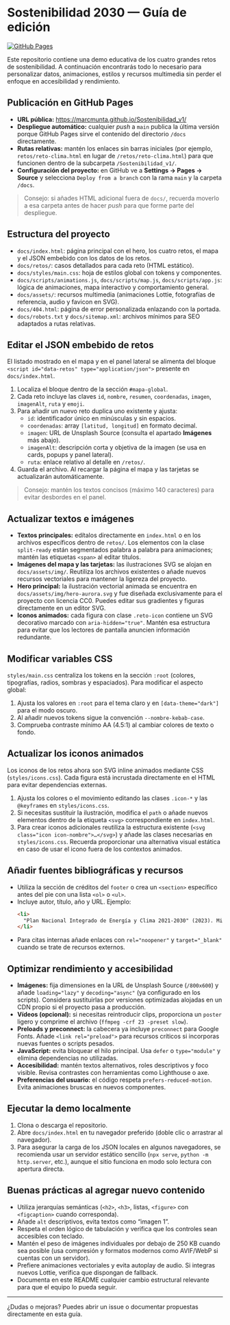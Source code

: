 # Sostenibilidad 2030 — Guía de edición

[![GitHub Pages](https://img.shields.io/badge/GitHub%20Pages-live-brightgreen)](https://marcmunta.github.io/Sostenibilidad_v1/)

Este repositorio contiene una demo educativa de los cuatro grandes retos de sostenibilidad. A continuación encontrarás todo lo necesario para personalizar datos, animaciones, estilos y recursos multimedia sin perder el enfoque en accesibilidad y rendimiento.

## Publicación en GitHub Pages

- **URL pública:** <https://marcmunta.github.io/Sostenibilidad_v1/>
- **Despliegue automático:** cualquier _push_ a `main` publica la última versión porque GitHub Pages sirve el contenido del directorio `/docs` directamente.
- **Rutas relativas:** mantén los enlaces sin barras iniciales (por ejemplo, `retos/reto-clima.html` en lugar de `/retos/reto-clima.html`) para que funcionen dentro de la subcarpeta `/Sostenibilidad_v1/`.
- **Configuración del proyecto:** en GitHub ve a **Settings → Pages → Source** y selecciona `Deploy from a branch` con la rama `main` y la carpeta `/docs`.

> Consejo: si añades HTML adicional fuera de `docs/`, recuerda moverlo a esa carpeta antes de hacer _push_ para que forme parte del despliegue.

## Estructura del proyecto

- `docs/index.html`: página principal con el hero, los cuatro retos, el mapa y el JSON embebido con los datos de los retos.
- `docs/retos/`: casos detallados para cada reto (HTML estático).
- `docs/styles/main.css`: hoja de estilos global con tokens y componentes.
- `docs/scripts/animations.js`, `docs/scripts/map.js`, `docs/scripts/app.js`: lógica de animaciones, mapa interactivo y comportamiento general.
- `docs/assets/`: recursos multimedia (animaciones Lottie, fotografías de referencia, audio y favicon en SVG).
- `docs/404.html`: página de error personalizada enlazando con la portada.
- `docs/robots.txt` y `docs/sitemap.xml`: archivos mínimos para SEO adaptados a rutas relativas.

## Editar el JSON embebido de retos

El listado mostrado en el mapa y en el panel lateral se alimenta del bloque `<script id="data-retos" type="application/json">` presente en `docs/index.html`.

1. Localiza el bloque dentro de la sección `#mapa-global`.
2. Cada reto incluye las claves `id`, `nombre`, `resumen`, `coordenadas`, `imagen`, `imagenAlt`, `ruta` y `emoji`.
3. Para añadir un nuevo reto duplica uno existente y ajusta:
   - `id`: identificador único en minúsculas y sin espacios.
   - `coordenadas`: array `[latitud, longitud]` en formato decimal.
   - `imagen`: URL de Unsplash Source (consulta el apartado **Imágenes** más abajo).
   - `imagenAlt`: descripción corta y objetiva de la imagen (se usa en cards, popups y panel lateral).
   - `ruta`: enlace relativo al detalle en `/retos/`.
4. Guarda el archivo. Al recargar la página el mapa y las tarjetas se actualizarán automáticamente.

> Consejo: mantén los textos concisos (máximo 140 caracteres) para evitar desbordes en el panel.

## Actualizar textos e imágenes

- **Textos principales:** edítalos directamente en `index.html` o en los archivos específicos dentro de `retos/`. Los elementos con la clase `split-ready` están segmentados palabra a palabra para animaciones; mantén las etiquetas `<span>` al editar títulos.
- **Imágenes del mapa y las tarjetas:** las ilustraciones SVG se alojan en `docs/assets/img/`. Reutiliza los archivos existentes o añade nuevos recursos vectoriales para mantener la ligereza del proyecto.
- **Hero principal:** la ilustración vectorial animada se encuentra en `docs/assets/img/hero-aurora.svg` y fue diseñada exclusivamente para el proyecto con licencia CC0. Puedes editar sus gradientes y figuras directamente en un editor SVG.
- **Iconos animados:** cada figura con clase `.reto-icon` contiene un SVG decorativo marcado con `aria-hidden="true"`. Mantén esa estructura para evitar que los lectores de pantalla anuncien información redundante.

## Modificar variables CSS

`styles/main.css` centraliza los tokens en la sección `:root` (colores, tipografías, radios, sombras y espaciados). Para modificar el aspecto global:

1. Ajusta los valores en `:root` para el tema claro y en `[data-theme="dark"]` para el modo oscuro.
2. Al añadir nuevos tokens sigue la convención `--nombre-kebab-case`.
3. Comprueba contraste mínimo AA (4.5:1) al cambiar colores de texto o fondo.

## Actualizar los iconos animados

Los iconos de los retos ahora son SVG inline animados mediante CSS (`styles/icons.css`). Cada figura está incrustada directamente en el HTML para evitar dependencias externas.

1. Ajusta los colores o el movimiento editando las clases `.icon-*` y las `@keyframes` en `styles/icons.css`.
2. Si necesitas sustituir la ilustración, modifica el `path` o añade nuevos elementos dentro de la etiqueta `<svg>` correspondiente en `index.html`.
3. Para crear iconos adicionales reutiliza la estructura existente (`<svg class="icon icon-nombre">…</svg>`) y añade las clases necesarias en `styles/icons.css`. Recuerda proporcionar una alternativa visual estática en caso de usar el icono fuera de los contextos animados.

## Añadir fuentes bibliográficas y recursos

- Utiliza la sección de créditos del `footer` o crea un `<section>` específico antes del pie con una lista `<ol>` o `<ul>`.
- Incluye autor, título, año y URL. Ejemplo:
  ```html
  <li>
    "Plan Nacional Integrado de Energía y Clima 2021-2030" (2023). Ministerio para la Transición Ecológica. Disponible en ...
  </li>
  ```
- Para citas internas añade enlaces con `rel="noopener"` y `target="_blank"` cuando se trate de recursos externos.

## Optimizar rendimiento y accesibilidad

- **Imágenes:** fija dimensiones en la URL de Unsplash Source (`/800x600`) y añade `loading="lazy"` y `decoding="async"` (ya configurado en los scripts). Considera sustituirlas por versiones optimizadas alojadas en un CDN propio si el proyecto pasa a producción.
- **Vídeos (opcional):** si necesitas reintroducir clips, proporciona un `poster` ligero y comprime el archivo (`ffmpeg -crf 23 -preset slow`).
- **Preloads y preconnect:** la cabecera ya incluye `preconnect` para Google Fonts. Añade `<link rel="preload">` para recursos críticos si incorporas nuevas fuentes o scripts pesados.
- **JavaScript:** evita bloquear el hilo principal. Usa `defer` o `type="module"` y elimina dependencias no utilizadas.
- **Accesibilidad:** mantén textos alternativos, roles descriptivos y foco visible. Revisa contrastes con herramientas como Lighthouse o axe.
- **Preferencias del usuario:** el código respeta `prefers-reduced-motion`. Evita animaciones bruscas en nuevos componentes.

## Ejecutar la demo localmente

1. Clona o descarga el repositorio.
2. Abre `docs/index.html` en tu navegador preferido (doble clic o arrastrar al navegador).
3. Para asegurar la carga de los JSON locales en algunos navegadores, se recomienda usar un servidor estático sencillo (`npx serve`, `python -m http.server`, etc.), aunque el sitio funciona en modo solo lectura con apertura directa.

## Buenas prácticas al agregar nuevo contenido

- Utiliza jerarquías semánticas (`<h2>`, `<h3>`, listas, `<figure>` con `<figcaption>` cuando corresponda).
- Añade `alt` descriptivos, evita textos como “imagen 1”.
- Respeta el orden lógico de tabulación y verifica que los controles sean accesibles con teclado.
- Mantén el peso de imágenes individuales por debajo de 250 KB cuando sea posible (usa compresión y formatos modernos como AVIF/WebP si cuentas con un servidor).
- Prefiere animaciones vectoriales y evita autoplay de audio. Si integras nuevos Lottie, verifica que dispongan de fallback.
- Documenta en este README cualquier cambio estructural relevante para que el equipo lo pueda seguir.

---

¿Dudas o mejoras? Puedes abrir un issue o documentar propuestas directamente en esta guía.
